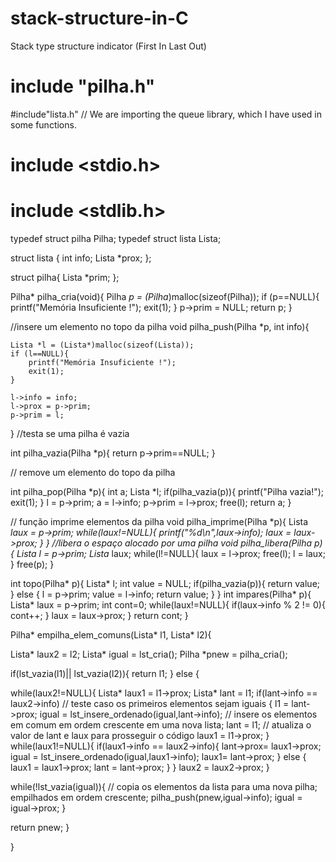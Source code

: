 # stack-structure-in-C
Stack type structure indicator (First In Last Out)
# include "pilha.h"
#include"lista.h" // We are importing the queue library, which I have used in some functions. 
# include <stdio.h>
# include <stdlib.h>

typedef struct pilha Pilha;
typedef struct lista Lista;

struct lista {
	int info;
	Lista *prox;
};

struct pilha{
	Lista *prim;
};

Pilha* pilha_cria(void){
	Pilha *p = (Pilha*)malloc(sizeof(Pilha));
	if (p==NULL){
		printf("Memória Insuficiente !");
		exit(1);
	}
	p->prim = NULL;
	return p;
}


//insere um elemento no topo da pilha
void pilha_push(Pilha *p, int info){

	Lista *l = (Lista*)malloc(sizeof(Lista));
	if (l==NULL){
		printf("Memória Insuficiente !");
		exit(1);
	}

	l->info = info;
	l->prox = p->prim;
	p->prim = l;
}
//testa se uma pilha é vazia

int pilha_vazia(Pilha *p){
	return p->prim==NULL;
}

// remove um elemento do topo da pilha

int pilha_pop(Pilha *p){
	int a;
	Lista *l;
	if(pilha_vazia(p)){
		printf("Pilha vazia!");
		exit(1);
	}
	l = p->prim;
	a = l->info;
	p->prim = l->prox;
	free(l);
	return a;
}

// função imprime elementos da pilha
void pilha_imprime(Pilha *p){
	Lista *laux = p->prim;
	while(laux!=NULL){
		printf("%d\n",laux->info);
		laux = laux->prox;
	}
}
//libera o espaço alocado por uma pilha
void pilha_libera(Pilha *p){
	Lista* l = p->prim;
	Lista* laux;
	while(l!=NULL){
		laux = l->prox;
		free(l);
		l = laux;
	}
	free(p);
}

int topo(Pilha* p){
    Lista* l;
    int value = NULL;
    if(pilha_vazia(p)){
        return value;
    } else {
    l = p->prim;
    value = l->info;
    return  value;
}
}
int impares(Pilha* p){
    Lista* laux = p->prim;
    int cont=0;
    while(laux!=NULL){
        if(laux->info % 2 != 0){
            cont++;
        }
        laux = laux->prox;
    }
    return cont;
}

Pilha* empilha_elem_comuns(Lista* l1, Lista* l2){

   Lista* laux2 = l2;
   Lista* igual = lst_cria();
   Pilha *pnew = pilha_cria();

   if(lst_vazia(l1)|| lst_vazia(l2)){
     return l1;
   } else {

   while(laux2!=NULL){
         Lista* laux1 = l1->prox;
         Lista* lant = l1;
      if(lant->info == laux2->info) // teste caso os primeiros elementos sejam iguais
        {
            l1 = lant->prox;
            igual = lst_insere_ordenado(igual,lant->info); // insere os elementos em comum em ordem crescente em uma nova lista;
            lant = l1; // atualiza o valor de lant e laux para prosseguir o código
            laux1 = l1->prox;
        }
     while(laux1!=NULL){
         if(laux1->info == laux2->info){
             lant->prox= laux1->prox;
             igual = lst_insere_ordenado(igual,laux1->info);
             laux1= lant->prox;
           } else {
            laux1 = laux1->prox;
            lant = lant->prox;
        }
    }
  laux2 = laux2->prox;
   }

   while(!lst_vazia(igual)){ // copia os elementos da lista para uma nova pilha; empilhados em ordem crescente;
     pilha_push(pnew,igual->info);
     igual = igual->prox;
   }

return pnew;
   }

}


